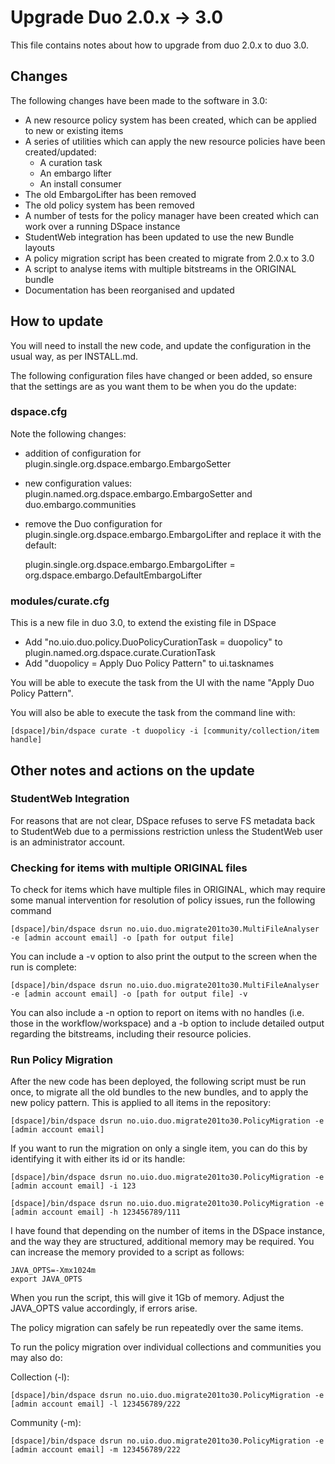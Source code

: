# Upgrade Duo 2.0.x -> 3.0

This file contains notes about how to upgrade from duo 2.0.x to duo 3.0.

## Changes

The following changes have been made to the software in 3.0:

* A new resource policy system has been created, which can be applied to new or existing items
* A series of utilities which can apply the new resource policies have been created/updated:
    * A curation task
    * An embargo lifter
    * An install consumer
* The old EmbargoLifter has been removed
* The old policy system has been removed
* A number of tests for the policy manager have been created which can work over a running DSpace instance
* StudentWeb integration has been updated to use the new Bundle layouts
* A policy migration script has been created to migrate from 2.0.x to 3.0
* A script to analyse items with multiple bitstreams in the ORIGINAL bundle
* Documentation has been reorganised and updated

## How to update

You will need to install the new code, and update the configuration in the usual way, as per INSTALL.md.

The following configuration files have changed or been added, so ensure that the settings are as you want them to be
when you do the update:

### dspace.cfg

Note the following changes:

* addition of configuration for plugin.single.org.dspace.embargo.EmbargoSetter
* new configuration values: plugin.named.org.dspace.embargo.EmbargoSetter and duo.embargo.communities
* remove the Duo configuration for plugin.single.org.dspace.embargo.EmbargoLifter and replace it with the default:

    plugin.single.org.dspace.embargo.EmbargoLifter = org.dspace.embargo.DefaultEmbargoLifter

### modules/curate.cfg

This is a new file in duo 3.0, to extend the existing file in DSpace

* Add "no.uio.duo.policy.DuoPolicyCurationTask = duopolicy" to plugin.named.org.dspace.curate.CurationTask
* Add "duopolicy = Apply Duo Policy Pattern" to ui.tasknames

You will be able to execute the task from the UI with the name "Apply Duo Policy Pattern".  

You will also be able to execute the task from the command line with:

    [dspace]/bin/dspace curate -t duopolicy -i [community/collection/item handle]
    
## Other notes and actions on the update

### StudentWeb Integration

For reasons that are not clear, DSpace refuses to serve FS metadata back to StudentWeb due to a permissions restriction
unless the StudentWeb user is an administrator account.

### Checking for items with multiple ORIGINAL files

To check for items which have multiple files in ORIGINAL, which may require some manual intervention for resolution
of policy issues, run the following command

    [dspace]/bin/dspace dsrun no.uio.duo.migrate201to30.MultiFileAnalyser -e [admin account email] -o [path for output file]
    
You can include a -v option to also print the output to the screen when the run is complete:

    [dspace]/bin/dspace dsrun no.uio.duo.migrate201to30.MultiFileAnalyser -e [admin account email] -o [path for output file] -v

You can also include a -n option to report on items with no handles (i.e. those in the workflow/workspace) and a -b option to include detailed
output regarding the bitstreams, including their resource policies.

### Run Policy Migration

After the new code has been deployed, the following script must be run once, to migrate all the old bundles to the new
bundles, and to apply the new policy pattern.  This is applied to all items in the repository:

    [dspace]/bin/dspace dsrun no.uio.duo.migrate201to30.PolicyMigration -e [admin account email]
    
If you want to run the migration on only a single item, you can do this by identifying it with either its id or its handle:

    [dspace]/bin/dspace dsrun no.uio.duo.migrate201to30.PolicyMigration -e [admin account email] -i 123
    
    [dspace]/bin/dspace dsrun no.uio.duo.migrate201to30.PolicyMigration -e [admin account email] -h 123456789/111
    
I have found that depending on the number of items in the DSpace instance, and the way they are structured, additional memory
may be required.  You can increase the memory provided to a script as follows:

    JAVA_OPTS=-Xmx1024m
    export JAVA_OPTS
    
When you run the script, this will give it 1Gb of memory.  Adjust the JAVA_OPTS value accordingly, if errors arise.

The policy migration can safely be run repeatedly over the same items.

To run the policy migration over individual collections and communities you may also do:

Collection (-l):

    [dspace]/bin/dspace dsrun no.uio.duo.migrate201to30.PolicyMigration -e [admin account email] -l 123456789/222

Community (-m):
    
    [dspace]/bin/dspace dsrun no.uio.duo.migrate201to30.PolicyMigration -e [admin account email] -m 123456789/222